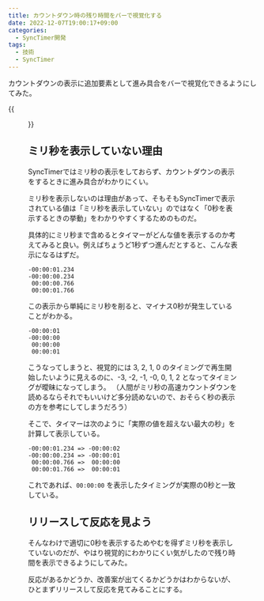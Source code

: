 ```yaml
---
title: カウントダウン時の残り時間をバーで視覚化する
date: 2022-12-07T19:00:17+09:00
categories:
  - SyncTimer開発
tags:
  - 技術
  - SyncTimer
---
```


カウントダウンの表示に追加要素として進み具合をバーで視覚化できるようにしてみた。

<!--more-->

{{<figure src="synctimer-progress-countdown.gif" width="30%">}}

## ミリ秒を表示していない理由

SyncTimerではミリ秒の表示をしておらず、カウントダウンの表示をするときに進み具合がわかりにくい。

ミリ秒を表示しないのは理由があって、そもそもSyncTimerで表示されている値は「ミリ秒を表示していない」のではなく「0秒を表示するときの挙動」をわかりやすくするためのものだ。

具体的にミリ秒まで含めるとタイマーがどんな値を表示するのか考えてみると良い。例えばちょうど1秒ずつ進んだとすると、こんな表示になるはずだ。

```text
-00:00:01.234
-00:00:00.234
 00:00:00.766
 00:00:01.766
```

この表示から単純にミリ秒を削ると、マイナス0秒が発生していることがわかる。


```text
-00:00:01
-00:00:00
 00:00:00
 00:00:01
```

こうなってしまうと、視覚的には 3, 2, 1, 0 のタイミングで再生開始したいように見えるのに、-3, -2, -1, -0, 0, 1, 2 となってタイミングが曖昧になってしまう。
（人間がミリ秒の高速カウントダウンを読めるならそれでもいいけど多分読めないので、おそらく秒の表示の方を参考にしてしまうだろう）

そこで、タイマーは次のように「実際の値を超えない最大の秒」を計算して表示している。

```text
-00:00:01.234 => -00:00:02
-00:00:00.234 => -00:00:01
 00:00:00.766 =>  00:00:00
 00:00:01.766 =>  00:00:01
```

これであれば、`00:00:00` を表示したタイミングが実際の0秒と一致している。

## リリースして反応を見よう

そんなわけで適切に0秒を表示するためやむを得ずミリ秒を表示していないのだが、やはり視覚的にわかりにくい気がしたので残り時間を表示できるようにしてみた。

反応があるかどうか、改善案が出てくるかどうかはわからないが、ひとまずリリースして反応を見てみることにする。
